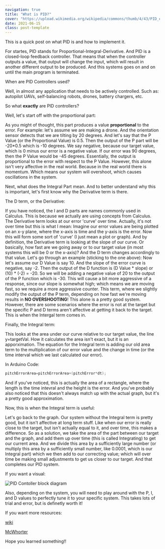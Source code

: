 ```yaml
---
navigation: true
title: "What is PID?"
cover: "https://upload.wikimedia.org/wikipedia/commons/thumb/4/43/PID_en.svg/400px-PID_en.svg.png"
date: 2021-06-15
class: post-template
---
```


This is a quick post on what PID is and how to implement it.

For startes, PID stands for Proportional-Integral-Derivative. And PID is a closed-loop feedback controller. That means that when the controller outputs a value, that output will change the input, which will result in another different output to be produced. And this systems goes on and on until the main program is terminated. 

When are PID Controllers used?

Well, in almost any application that needs to be actively controlled. Such as: autopilot UAVs, self-balancing robots, drones, battery chargers, etc.

So what **exactly** are PID controllers?

Well, let's start off with the proportional part:

As you might of thought, this part produces a value **proportional** to the error. For example: let's assume we are making a drone. And the orientation sensor detects that we are tilting by 20 degrees. And let's say that the P Value (or the Proportional Value) is 0.5. Then the output of the P part will be -20*0.5 which is -10 degrees. We say negative, because our target value, which is 0 minus our error is a negative value. If our error was 90 degrees, then the P Value would be -45 degrees. Essentially, the output is proportional to the error with respect to the P Value. However, this alone isn't very affective in the real world. Because in the real world there is momentum. Which means our system will overshoot, which causes oscillations in the system. 

Next, what does the Integral Part mean. And to better understand why this is important, let's first know why the Derivative term is there.

The D term, or the Derivative:

If you have noticed, the I and D parts are names commonly used in Calculus. This is because we actually are using concepts from Calculus. The Derivative term looks at our error 'curve' over time. Actually, it's not over time but this is what I mean: Imagine our error values are being plotted on an x-y plane, where the x-axis is time and the y-axis is the error. Now this will form some sort of 'curve' (I just mean a plot or graph). And by definition, the Derivative term is looking at the slope of our curve. Or basically, how fast are we going away or to our target value (in most systems this will be 0 or the x-axis)? And the D term changes accordingly to that value. Let's go through an example (sticking to the one above): Now let's assume our D Value is say 10. And the slope of the error curve is negative, say -2. Then the output of the D function is (D Value * slope) or (10) * (-2) = -20. So we will be adding a negative value of 20 to the output of the P function which is -30. This will cause a bit more aggressive of a response, since our slope is somewhat high; which means we are moving fast, so we require a more aggressive counter. This term, where we slightly modify the output of the P term, depending on how fast we're moving results in **NO OVERSHOOTING**! This alone is a pretty good system. However, there are some scenarios where the error is not at the target but the specific P and D terms aren't affective at getting it back to the target. This is when the Intergal term comes in.

Finally, the Integral term:

This looks at the area under our curve relative to our target value, the line y=targetVal. How it calculates the area isn't exact, but it is an apporximation. The equation for the Integral term is adding our old area term to the multiplication of our error value and the change in time (or the time interval which we last calculated our error).

In Arduino Code:

```cpp
pitchErrorArea=pitchErrorArea+(pitchError*dt);

```

And if you've noticed, this is actually the area of a rectangle, where the length is the time intevral and the height is the error. And you've probably also noticed that this doesn't always match up with the actual graph, but it's a pretty good approximation.

Now, this is when the Integral term is useful:

Let's go back to the graph. Our system without the Integral term is pretty good, but it isn't affective at long term stuff. Like when our error is really close to the target, but isn't actually equal to it, and over time, this makes a difference. So as a solution, we take the area of the part between our target and the graph, and add them up over time (this is called Integrating) to get our current area. And we divide this area by a sufficiently large number (or multiply this area by a sufficiently small number, like 0.0001, which is our Integral part) which we then add to our correcting value; which will over time be making small adjustments to get us closer to our target. And that completes our PID system.

If you want a visual:

![PID Contoller block diagram](https://upload.wikimedia.org/wikipedia/commons/thumb/4/43/PID_en.svg/400px-PID_en.svg.png)


Also, depending on the system, you will need to play around with the P, I, and D values to perfectly tune it to your specific system. This takes lots of trial and error, but is definetly worth it!

If you want more resources:

[wiki](https://en.wikipedia.org/wiki/PID_controller)

[McWhorter](https://www.youtube.com/watch?v=t7ImNDOQIzM&list=PLGs0VKk2DiYwEo-k0mjIkWXlkrJWAU4L9&index=26)


Hope you learned something!!


